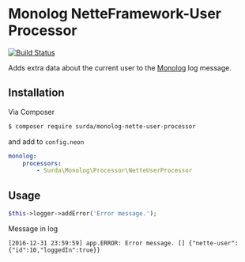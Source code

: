 Monolog NetteFramework-User Processor
======================================

[![Build Status](https://travis-ci.org/surda/monolog-nette-user-processor.svg?branch=v1.0)](https://travis-ci.org/surda/monolog-nette-user-processor)

Adds extra data about the current user to the [Monolog](https://github.com/Seldaek/monolog) log message.

## Installation

Via Composer

``` bash
$ composer require surda/monolog-nette-user-processor
```

and add to `config.neon`

```yml
monolog:
	processors:
		- Surda\Monolog\Processor\NetteUserProcessor
```

## Usage

```php
$this->logger->addError('Error message.');
```

Message in log

```text
[2016-12-31 23:59:59] app.ERROR: Error message. [] {"nette-user":{"id":10,"loggedIn":true}}
```
